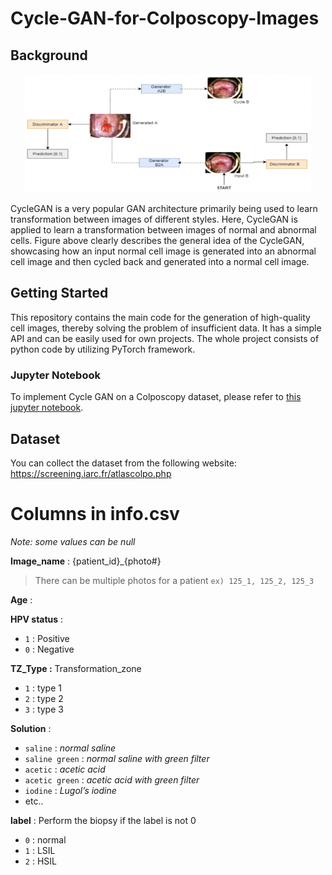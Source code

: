 # Cycle-GAN-for-Colposcopy-Images

## Background

<p align="center">
<img src="./Cycle GAN concept.png" width="458" height="190" alt="General idea of the CycleGAN" />
</p>

CycleGAN is a very popular GAN architecture primarily
being used to learn transformation between images of
different styles. Here, CycleGAN is applied to learn a
transformation between images of normal and abnormal
cells. Figure above clearly describes the general idea of the
CycleGAN, showcasing how an input normal cell image is
generated into an abnormal cell image and then cycled back
and generated into a normal cell image.

## Getting Started
This repository contains the main code for the generation of high-quality cell images, thereby
solving the problem of insufficient data. It has a
simple API and can be easily used for own projects. The whole project consists
of python code by utilizing PyTorch framework.

### Jupyter Notebook
To implement Cycle GAN on a Colposcopy dataset, please refer
to [this jupyter notebook](./Colposcopy_Cycle_GAN.ipynb).

## Dataset
You can collect the dataset from the following website:
https://screening.iarc.fr/atlascolpo.php

# Columns in info.csv

*Note: some values can be null*

**Image_name**  : {patient_id}_{photo#}

> There can be multiple photos for a patient `ex) 125_1, 125_2, 125_3`

**Age** :

**HPV status** :

- `1` : Positive 
- `0` : Negative

**TZ_Type :**  Transformation_zone

- `1` : type 1
- `2` : type 2
- `3` : type 3

**Solution** :

- `saline` : *normal saline*
- `saline green` : *normal saline with green filter*
- `acetic` : *acetic acid*
- `acetic green` : *acetic acid with green filter*
- `iodine` : *Lugol’s iodine*
- etc..

**label** : Perform the biopsy if the label is not 0 

- `0` : normal 
- `1` : LSIL 
- `2` : HSIL
